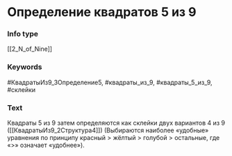 # Определение квадратов 5 из 9
### Info type
[[2_N_of_Nine]]
### Keywords
#КвадратыИз9_3Определение5, #квадраты_из_9, #квадраты_5_из_9, #склейки
### Text
Квадраты 5 из 9 затем определяются как склейки двух вариантов 4 из 9 ([[КвадратыИз9_2Структура4]]) (Выбираются наиболее «удобные» уравнения по принципу красный > жёлтый > голубой > остальные, где «>» означает «удобнее»).